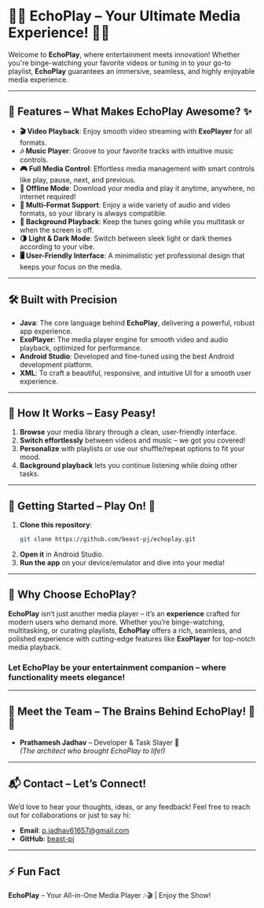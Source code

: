 # 🎵🎥 EchoPlay – Your Ultimate Media Experience! 🎵🎥

Welcome to **EchoPlay**, where entertainment meets innovation! Whether you're binge-watching your favorite videos or tuning in to your go-to playlist, **EchoPlay** guarantees an immersive, seamless, and highly enjoyable media experience.

---

## 🚀 Features – What Makes EchoPlay Awesome? ✨

- **🎬 Video Playback**: Enjoy smooth video streaming with **ExoPlayer** for all formats.
- **🎶 Music Player**: Groove to your favorite tracks with intuitive music controls.
- **🎮 Full Media Control**: Effortless media management with smart controls like play, pause, next, and previous.
- **💾 Offline Mode**: Download your media and play it anytime, anywhere, no internet required!
- **📁 Multi-Format Support**: Enjoy a wide variety of audio and video formats, so your library is always compatible.
- **🔄 Background Playback**: Keep the tunes going while you multitask or when the screen is off.
- **🌗 Light & Dark Mode**: Switch between sleek light or dark themes according to your vibe.
- **🖥️ User-Friendly Interface**: A minimalistic yet professional design that keeps your focus on the media.

---

## 🛠️ Built with Precision

- **Java**: The core language behind **EchoPlay**, delivering a powerful, robust app experience.
- **ExoPlayer**: The media player engine for smooth video and audio playback, optimized for performance.
- **Android Studio**: Developed and fine-tuned using the best Android development platform.
- **XML**: To craft a beautiful, responsive, and intuitive UI for a smooth user experience.

---

## 🎯 How It Works – Easy Peasy!

1. **Browse** your media library through a clean, user-friendly interface.
2. **Switch effortlessly** between videos and music – we got you covered!
3. **Personalize** with playlists or use our shuffle/repeat options to fit your mood.
4. **Background playback** lets you continue listening while doing other tasks.

---

## 🚀 Getting Started – Play On! 🎉

1. **Clone this repository**:
   ```bash
   git clone https://github.com/beast-pj/echoplay.git
   ```
2. **Open it** in Android Studio.
3. **Run the app** on your device/emulator and dive into your media!

---

## 🤔 Why Choose EchoPlay?

**EchoPlay** isn’t just another media player – it’s an **experience** crafted for modern users who demand more. Whether you’re binge-watching, multitasking, or curating playlists, **EchoPlay** offers a rich, seamless, and polished experience with cutting-edge features like **ExoPlayer** for top-notch media playback.

### Let EchoPlay be your entertainment companion – where functionality meets elegance!

---

## 👥 Meet the Team – The Brains Behind EchoPlay! 🧠💡

- **Prathamesh Jadhav** – Developer & Task Slayer 👑  
  *(The architect who brought EchoPlay to life!)*

---

## 📬 Contact – Let’s Connect!

We’d love to hear your thoughts, ideas, or any feedback! Feel free to reach out for collaborations or just to say hi:

- **Email**: [p.jadhav61657@gmail.com](mailto:p.jadhav61657@gmail.com)
- **GitHub**: [beast-pj](https://github.com/beast-pj)

---

## ⚡ **Fun Fact**

**EchoPlay** – Your All-in-One Media Player 🎶🎬 | Enjoy the Show!
